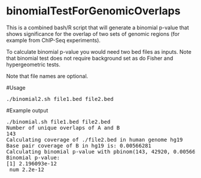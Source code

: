 # binomialTestForGenomicOverlaps
This is a combined bash/R script that will generate a binomial p-value that shows significance for the overlap of two sets of genomic regions (for example from ChIP-Seq experiments).

To calculate binomial p-value you would need two bed files as inputs. Note that binomial test does not require background set as do Fisher and hypergeometric tests.

Note that file names are optional.


#Usage

<pre>
./binomial2.sh file1.bed file2.bed
</pre>

#Example output
<pre>
./binomial.sh file1.bed file2.bed
Number of unique overlaps of A and B
143
Calculating coverage of ./file2.bed in human genome hg19
Base pair coverage of B in hg19 is: 0.00566281
Calculating binomial p-value with pbinom(143, 42920, 0.00566281)
Binomial p-value:
[1] 2.196093e-12
 num 2.2e-12
</pre>
